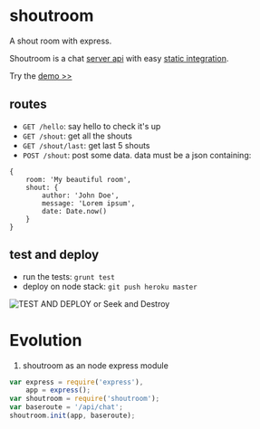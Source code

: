 shoutroom
===========

A shout room with express.

Shoutroom is a chat [server api](https://github.com/enguerran/shoutroom/tree/master/server) with easy [static integration](https://github.com/enguerran/shoutroom/tree/master/client). 

Try the [demo >>](http://tranquil-cliffs-6650.herokuapp.com/client/)

## routes

* `GET /hello`: say hello to check it's up
* `GET /shout`: get all the shouts
* `GET /shout/last`: get last 5 shouts
* `POST /shout`: post some data. data must be a json containing:

```
{
    room: 'My beautiful room',
    shout: {
        author: 'John Doe',
        message: 'Lorem ipsum',
        date: Date.now()
    }
}
```

## test and deploy

* run the tests: `grunt test`
* deploy on node stack: `git push heroku master`

![TEST AND DEPLOY or Seek and Destroy](http://cl.ly/image/021F0X2h1W1W/test-and-deploy-or-seek-and-destroy-1.png)

# Evolution

1. shoutroom as an node express module
```js
var express = require('express'),
    app = express();
var shoutroom = require('shoutroom');
var baseroute = '/api/chat';
shoutroom.init(app, baseroute);
```